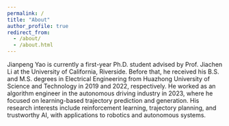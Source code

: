 ```yaml
---
permalink: /
title: "About"
author_profile: true
redirect_from: 
  - /about/
  - /about.html
---
```


Jianpeng Yao is currently a first-year Ph.D. student advised by Prof. Jiachen Li at the University of California, Riverside. Before that, he received his B.S. and M.S. degrees in Electrical Engineering from Huazhong University of Science and Technology in 2019 and 2022, respectively. He worked as an algorithm engineer in the autonomous driving industry in 2023, where he focused on learning-based trajectory prediction and generation. His research interests include reinforcement learning, trajectory planning, and trustworthy AI, with applications to robotics and autonomous systems.
